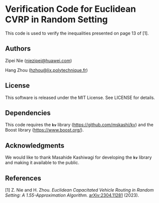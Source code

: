 # Verification Code for Euclidean CVRP in Random Setting
This code is used to verify the inequalities presented on page 13 of [1].

## Authors
Zipei Nie (niezipei@huawei.com)

Hang Zhou (hzhou@lix.polytechnique.fr)

## License
This software is released under the MIT License. See LICENSE for details.

## Dependencies
This code requires the **`kv`** library (https://github.com/mskashi/kv) and the Boost library (https://www.boost.org/).

## Acknowledgments
We would like to thank Masahide Kashiwagi for developing the **`kv`** library and making it available to the public.

## References
[1] Z. Nie and H. Zhou. *Euclidean Capacitated Vehicle Routing in Random Setting: A 1.55-Approximation Algorithm.* [arXiv:2304.11281](https://arxiv.org/abs/2304.11281) (2023).
